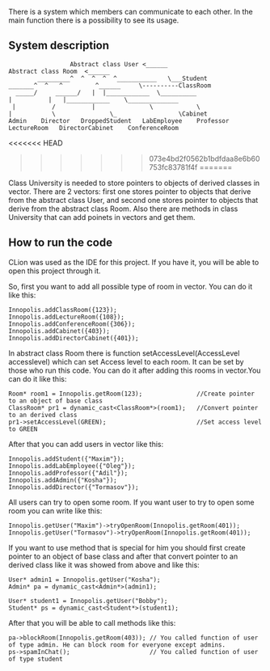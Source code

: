 There is a system which members can communicate to each other. In the main function there is a possibility to see its usage.

## System description

                     Abstract class User <______                                     Abstract class Room  <______
            _________^  ^  ^  ^  ^___________   \___Student                  _______^  ^   ^         ^______     \----------ClassRoom
      _____/     ______/   |  |____________  \__________                    |          |   |____________    \______________            
     |          /          |               \            \                   |           \               \_                 \Cabinet
    Admin    Director   DroppedStudent   LabEmployee    Professor        LectureRoom   DirectorCabinet    ConferenceRoom
<<<<<<< HEAD
>>>>>>> 073e4bd2f0562b1bdfdaa8e6b60753fc83781f4f
=======

Class University is needed to store pointers to objects of derived classes in vector. There are 2 vectors: first one stores pointer to objects that derive from the abstract class User, and second one stores pointer to objects that derive from the abstract class Room. Also there are methods in class University that can add poinets in vectors and get them.

## How to run the code

 CLion was used as the IDE for this project. If you have it, you will be able to open this project through it.
 
 So, first you want to add all possible type of room in vector. You can do it like this:
 
    Innopolis.addClassRoom({123});
    Innopolis.addLectureRoom({108});
    Innopolis.addConferenceRoom({306});
    Innopolis.addCabinet({403});
    Innopolis.addDirectorCabinet({401});
 
In abstract class Room there is function setAccessLevel(AccessLevel accesslevel) which can set Access level to each room. It can be set by those who run this code. You can do it after adding this rooms in vector.You can do it like this:

    Room* room1 = Innopolis.getRoom(123);               //Create pointer to an object of base class 
    ClassRoom* pr1 = dynamic_cast<ClassRoom*>(room1);   //Convert pointer to an derived class  
    pr1->setAccessLevel(GREEN);                         //Set access level to GREEN
    
  After that you can add users in vector like this:
    
    Innopolis.addStudent({"Maxim"});
    Innopolis.addLabEmployee({"Oleg"});
    Innopolis.addProfessor({"Adil"});
    Innopolis.addAdmin({"Kosha"});
    Innopolis.addDirector({"Tormasov"});
    
All users can try to open some room. If you want user to try to open some room you can write like this:

    Innopolis.getUser("Maxim")->tryOpenRoom(Innopolis.getRoom(401));
    Innopolis.getUser("Tormasov")->tryOpenRoom(Innopolis.getRoom(401));
    
If you want to use method that is special for him you should first create pointer to an object of base class and after that convert pointer to an derived class like it was showed from above and like this: 

    User* admin1 = Innopolis.getUser("Kosha");
    Admin* pa = dynamic_cast<Admin*>(admin1);

    User* student1 = Innopolis.getUser("Bobby");
    Student* ps = dynamic_cast<Student*>(student1);

After that you will be able to call methods like this:

    pa->blockRoom(Innopolis.getRoom(403)); // You called function of user of type admin. He can block room for everyone except admins.
    ps->spamInChat();                      // You called function of user of type student

